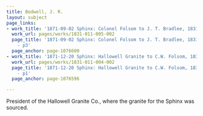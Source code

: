```yaml
---
title: Bodwell, J. R.
layout: subject
page_links:
- work_title: '1871-09-02 Sphinx: Colonel Folsom to J. T. Bradlee, 1831.011.005-002'
  work_url: pages/works/1831-011-005-002
  page_title: '1871-09-02 Sphinx: Colonel Folsom to J. T. Bradlee, 1831.011.005-002
    - p3'
  page_anchor: page-1076600
- work_title: '1871-12-20 Sphinx: Hallowell Granite to C.W. Folsom, 1831.011.004-002'
  work_url: pages/works/1831-011-004-002
  page_title: '1871-12-20 Sphinx: Hallowell Granite to C.W. Folsom, 1831.011.004-002
    - p1'
  page_anchor: page-1076596

---
```

<p>President of the Hallowell Granite Co., where the granite for the Sphinx was sourced.</p>